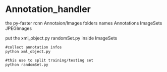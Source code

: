 # Annotation_handler

the py-faster rcnn Annotaion/Images folders names
Annotations  ImageSets  JPEGImages

put the xml_object.py randomSet.py inside ImageSets

```
#collect annotation infos
python xml_object.py

#this use to split training/testing set
python randomSet.py
```

